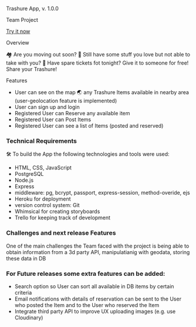 Trashure App, v. 1.0.0

Team Project

[Try it now](https://trashure.herokuapp.com/)

Overview

🏘 Are you moving out soon? 🚚 Still have some stuff you love but not able to take with you? 🎫 Have spare tickets fot tonight? Give it to someone for free! Share your Trashure!

Features

- User can see on the map 🌏 any Trashure Items available in nearby area (user-geolocation feature is implemented)
- User can sign up and login
- Registered User can Reserve any available item
- Registered User can Post Items
- Registered User can see a list of Items (posted and reserved)

### Technical Requirements

🛠 To build the App the following technologies and tools were used:

- HTML, CSS, JavaScript
- PostgreSQL
- Node.js
- Express
- middleware: pg, bcrypt, passport, express-session, method-overide, ejs
- Heroku for deployment
- version control system: Git
- Whimsical for creating storyboards
- Trello for keeping track of development

### Challenges and next release Features

One of the main challenges the Team faced with the project is being able to obtain information from a 3d party API, manipulatianig with geodata, storing these data in DB

### For Future releases some extra features can be added:

- Search option so User can sort all available in DB items by certain criteria
- Email notifications with details of reservation can be sent to the User who posted the Item and to the User who reserved the Item
- Integrate third party API to improve UX uploading images (e.g. use Cloudinary)
